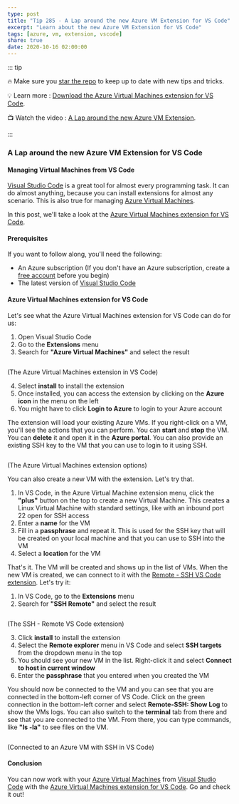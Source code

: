 ```yaml
---
type: post
title: "Tip 285 - A Lap around the new Azure VM Extension for VS Code"
excerpt: "Learn about the new Azure VM Extension for VS Code"
tags: [azure, vm, extension, vscode]
share: true
date: 2020-10-16 02:00:00
---
```


::: tip 

:fire: Make sure you [star the repo](http://azuredev.tips?WT.mc_id=azure-azuredevtips-azureappsdev) to keep up to date with new tips and tricks.

:bulb: Learn more : [Download the Azure Virtual Machines extension for VS Code](https://marketplace.visualstudio.com/items?itemName=ms-azuretools.vscode-azurevirtualmachines?WT.mc_id=other-azuredevtips-azureappsdev). 

:tv: Watch the video : [A Lap around the new Azure VM Extension](https://youtu.be/9Azx4mczxUk?WT.mc_id=youtube-azuredevtips-azureappsdev).

:::

### A Lap around the new Azure VM Extension for VS Code

#### Managing Virtual Machines from VS Code
[Visual Studio Code](https://code.visualstudio.com/?WT.mc_id=other-azuredevtips-azureappsdev) is a great tool for almost every programming task. It can do almost anything, because you can install extensions for almost any scenario. This is also true for managing [Azure Virtual Machines](https://azure.microsoft.com/services/virtual-machines?WT.mc_id=azure-azuredevtips-azureappsdev).

In this post, we'll take a look at the [Azure Virtual Machines extension for VS Code](https://marketplace.visualstudio.com/items?itemName=ms-azuretools.vscode-azurevirtualmachines&WT.mc_id=other-azuredevtips-azureappsdev).

#### Prerequisites
If you want to follow along, you'll need the following:
* An Azure subscription (If you don't have an Azure subscription, create a [free account](https://azure.microsoft.com/free/?WT.mc_id=azure-azuredevtips-azureappsdev) before you begin)
* The latest version of [Visual Studio Code](https://code.visualstudio.com/)

#### Azure Virtual Machines extension for VS Code
Let's see what the Azure Virtual Machines extension for VS Code can do for us:

1. Open Visual Studio Code
2. Go to the **Extensions** menu
3. Search for **"Azure Virtual Machines"** and select the result

<img :src="$withBase('/files/71vmextension.png')">

(The Azure Virtual Machines extension in VS Code)

4. Select **install** to install the extension
5. Once installed, you can access the extension by clicking on the **Azure icon** in the menu on the left
6. You might have to click **Login to Azure** to login to your Azure account

The extension will load your existing Azure VMs. If you right-click on a VM, you'll see the actions that you can perform. You can **start** and **stop** the VM. You can **delete** it and open it in the **Azure portal**. You can also provide an existing SSH key to the VM that you can use to login to it using SSH. 

<img :src="$withBase('/files/71options.png')">

(The Azure Virtual Machines extension options)

You can also create a new VM with the extension. Let's try that.

1. In VS Code, in the Azure Virtual Machine extension menu, click the **"plus"** button on the top to create a new Virtual Machine. This creates a Linux Virtual Machine with standard settings, like with an inbound port 22 open for SSH access
2. Enter a **name** for the VM
3. Fill in a **passphrase** and repeat it. This is used for the SSH key that will be created on your local machine and that you can use to SSH into the VM
4. Select a **location** for the VM

That's it. The VM will be created and shows up in the list of VMs. When the new VM is created, we can connect to it with the [Remote - SSH VS Code extension](https://marketplace.visualstudio.com/items?itemName=ms-vscode-remote.remote-ssh&WT.mc_id=other-azuredevtips-azureappsdev). Let's try it:

1. In VS Code, go to the **Extensions** menu
2. Search for **"SSH Remote"** and select the result

<img :src="$withBase('/files/71ssh.png')">

(The SSH - Remote VS Code extension)

3. Click **install** to install the extension
4. Select the **Remote explorer** menu in VS Code and select **SSH targets** from the dropdown menu in the top
5. You should see your new VM in the list. Right-click it and select **Connect to host in current window**
6. Enter the **passphrase** that you entered when you created the VM

You should now be connected to the VM and you can see that you are connected in the bottom-left corner of VS Code. Click on the green connection in the bottom-left corner and select **Remote-SSH: Show Log** to show the VMs logs. You can also switch to the **terminal** tab from there and see that you are connected to the VM. From there, you can type commands, like **"ls -la"** to see files on the VM. 

<img :src="$withBase('/files/71terminal2.png')">

(Connected to an Azure VM with SSH in VS Code)

#### Conclusion
You can now work with your [Azure Virtual Machines](https://azure.microsoft.com/services/virtual-machines?WT.mc_id=azure-azuredevtips-azureappsdev) from [Visual Studio Code](https://code.visualstudio.com/?WT.mc_id=other-azuredevtips-azureappsdev) with the [Azure Virtual Machines extension for VS Code](https://marketplace.visualstudio.com/items?itemName=ms-azuretools.vscode-azurevirtualmachines?WT.mc_id=other-azuredevtips-azureappsdev). Go and check it out!
